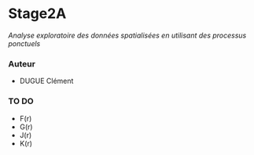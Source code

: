 # Stage2A

*Analyse exploratoire des données spatialisées en utilisant des processus ponctuels*

### Auteur
 - DUGUE Clément


### TO DO
 - F(r)
 - G(r)
 - J(r)
 - K(r)

